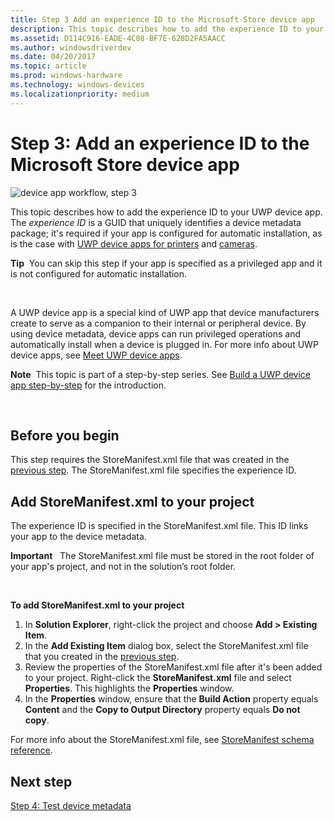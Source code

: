 ```yaml
---
title: Step 3 Add an experience ID to the Microsoft Store device app
description: This topic describes how to add the experience ID to your UWP device app.
ms.assetid: D114C916-EADE-4C08-BF7E-628D2FA5AACC
ms.author: windowsdriverdev
ms.date: 04/20/2017
ms.topic: article
ms.prod: windows-hardware
ms.technology: windows-devices
ms.localizationpriority: medium
---
```


# Step 3: Add an experience ID to the Microsoft Store device app


![device app workflow, step 3](images/3-device-app-workflow.png)

This topic describes how to add the experience ID to your UWP device app. The *experience ID* is a GUID that uniquely identifies a device metadata package; it's required if your app is configured for automatic installation, as is the case with [UWP device apps for printers](uwp-device-apps-for-printers.md) and [cameras](uwp-device-apps-for-webcams.md).

**Tip**  You can skip this step if your app is specified as a privileged app and it is not configured for automatic installation.

 

A UWP device app is a special kind of UWP app that device manufacturers create to serve as a companion to their internal or peripheral device. By using device metadata, device apps can run privileged operations and automatically install when a device is plugged in. For more info about UWP device apps, see [Meet UWP device apps](meet-uwp-device-apps.md).

**Note**  This topic is part of a step-by-step series. See [Build a UWP device app step-by-step](build-a-uwp-device-app-step-by-step.md) for the introduction.

 

## <span id="Before_you_begin"></span><span id="before_you_begin"></span><span id="BEFORE_YOU_BEGIN"></span>Before you begin


This step requires the StoreManifest.xml file that was created in the [previous step](step-2--create-device-metadata.md). The StoreManifest.xml file specifies the experience ID.

## <span id="add_storemanifest.xml_to_your_project"></span><span id="ADD_STOREMANIFEST.XML_TO_YOUR_PROJECT"></span>Add StoreManifest.xml to your project


The experience ID is specified in the StoreManifest.xml file. This ID links your app to the device metadata.

**Important**  
The StoreManifest.xml file must be stored in the root folder of your app's project, and not in the solution’s root folder.

 

**To add StoreManifest.xml to your project**

1.  In **Solution Explorer**, right-click the project and choose **Add &gt; Existing Item**.
2.  In the **Add Existing Item** dialog box, select the StoreManifest.xml file that you created in the [previous step](step-2--create-device-metadata.md).
3.  Review the properties of the StoreManifest.xml file after it's been added to your project. Right-click the **StoreManifest.xml** file and select **Properties**. This highlights the **Properties** window.
4.  In the **Properties** window, ensure that the **Build Action** property equals **Content** and the **Copy to Output Directory** property equals **Do not copy**.

For more info about the StoreManifest.xml file, see [StoreManifest schema reference](http://go.microsoft.com/fwlink/p/?LinkId=307124).

## <span id="Next_step"></span><span id="next_step"></span><span id="NEXT_STEP"></span>Next step


[Step 4: Test device metadata](step-4--test-device-metadata.md)

 

 





